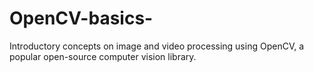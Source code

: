 # OpenCV-basics-
Introductory concepts on image and video processing using OpenCV, a popular open-source computer vision library.
